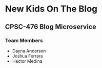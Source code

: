 # New Kids On The Blog

## CPSC-476 Blog Microservice

### Team Members

* Dayna Anderson
* Joshua Ferrara
* Hector Medina

